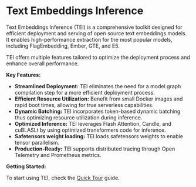 <!--Copyright 2023 The HuggingFace Team. All rights reserved.

Licensed under the Apache License, Version 2.0 (the "License"); you may not use this file except in compliance with
the License. You may obtain a copy of the License at

http://www.apache.org/licenses/LICENSE-2.0

Unless required by applicable law or agreed to in writing, software distributed under the License is distributed on
an "AS IS" BASIS, WITHOUT WARRANTIES OR CONDITIONS OF ANY KIND, either express or implied. See the License for the
specific language governing permissions and limitations under the License.

⚠️ Note that this file is in Markdown but contain specific syntax for our doc-builder (similar to MDX) that may not be
rendered properly in your Markdown viewer.

-->

# Text Embeddings Inference

Text Embeddings Inference (TEI) is a comprehensive toolkit designed for efficient deployment and serving of open source 
text embeddings models. It enables high-performance extraction for the most popular models, including FlagEmbedding, Ember, GTE, and E5. 

TEI offers multiple features tailored to optimize the deployment process and enhance overall performance.

**Key Features:**

* **Streamlined Deployment:** TEI eliminates the need for a model graph compilation step for a more efficient deployment process.
* **Efficient Resource Utilization:** Benefit from small Docker images and rapid boot times, allowing for true serverless capabilities.
* **Dynamic Batching:** TEI incorporates token-based dynamic batching thus optimizing resource utilization during inference.
* **Optimized Inference:** TEI leverages Flash Attention, Candle, and cuBLASLt by using optimized transformers code for inference.
* **Safetensors weight loading:** TEI loads safetensors weights to enable tensor parallelism.
* **Production-Ready:** TEI supports distributed tracing through Open Telemetry and Prometheus metrics.

**Getting Started:**

To start using TEI, check the [Quick Tour](quick_tour) guide. 
